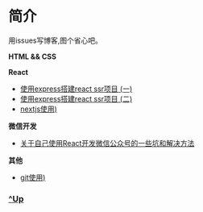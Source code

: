 # 简介

用issues写博客,图个省心吧。


<b>HTML && CSS</b>


<b>React</b>

- [使用express搭建react ssr项目 (一)](https://github.com/ahaow/Blog/issues/3)
- [使用express搭建react ssr项目 (二)](https://github.com/ahaow/Blog/issues/7)
- [nextjs使用)](https://github.com/ahaow/Blog/issues/4)


<b>微信开发</b>

- [关于自己使用React开发微信公众号的一些坑和解决方法](https://github.com/ahaow/Blog/issues/1)

<b>其他</b>

- [git使用)](https://github.com/ahaow/Blog/issues/8)


### [^Up](#简介)



